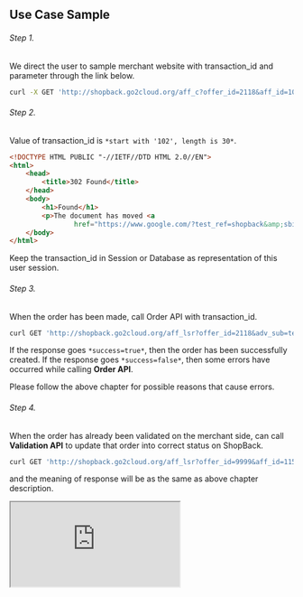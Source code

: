 ## Use Case Sample

###### Step 1.

We direct the user to sample merchant website with transaction_id and parameter through the link below. 

```bash
curl -X GET 'http://shopback.go2cloud.org/aff_c?offer_id=2118&aff_id=1059'
```

###### Step 2.

Value of transaction_id is `*start with '102', length is 30*`.

```html
<!DOCTYPE HTML PUBLIC "-//IETF//DTD HTML 2.0//EN">
<html>
    <head>
        <title>302 Found</title>
    </head>
    <body>
        <h1>Found</h1>
        <p>The document has moved <a
                href="https://www.google.com/?test_ref=shopback&amp;sbid=1024207abb8d1b675f59803211155f">here</a>.</p>
    </body>
</html>
```

Keep the transaction_id in Session or Database as representation of this user session.

###### Step 3.

When the order has been made, call Order API with transaction_id.

```bash
curl GET 'http://shopback.go2cloud.org/aff_lsr?offer_id=2118&adv_sub=test_A&amount=1&transaction_id=1024207abb8d1b675f59803211155f'
```

If the response goes `*success=true*`, then the order has been successfully created. If the response goes `*success=false*`, then some errors have occurred while calling **Order API**.

Please follow the above chapter for possible reasons that cause errors.

###### Step 4.

When the order has already been validated on the merchant side, can call **Validation API** to update that order into correct status on ShopBack.

```bash
curl GET 'http://shopback.go2cloud.org/aff_lsr?offer_id=9999&aff_id=1152&adv_sub=test_A&amount=1&status=approved'
```

and the meaning of response will be as the same as above chapter description.

<iframe id="jsemb" src="https://stackblitz.com/edit/js-ye3mfy?embed=1&file=index.js&hidedevtools=0&devtoolsheight=60"></iframe>
